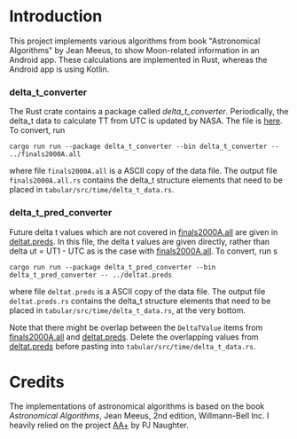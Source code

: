 # Introduction

This project implements various algorithms from book "Astronomical Algorithms" by Jean Meeus, to show
Moon-related information in an Android app.
These calculations are implemented in Rust, whereas the Android app is using Kotlin.

### delta_t_converter

The Rust crate contains a package called *delta_t_converter*.
Periodically, the delta_t data to calculate TT from UTC is updated
by NASA. The file is [here](https://cddis.nasa.gov/archive/products/iers/finals2000A.all).
To convert, run

```
cargo run run --package delta_t_converter --bin delta_t_converter -- ../finals2000A.all
```
where file ```finals2000A.all``` is a ASCII copy of the data file.
The output file ```finals2000A.all.rs``` contains the delta_t structure elements that need
to be placed in ```tabular/src/time/delta_t_data.rs```.

### delta_t_pred_converter

Future delta t values which are not covered in [finals2000A.all](https://cddis.nasa.gov/archive/products/iers/finals2000A.all)
are given in [deltat.preds](https://cddis.nasa.gov/archive/products/iers/deltat.preds).
In this file, the delta t values are given directly, rather than delta ut = UT1 - UTC as is the case
with [finals2000A.all](https://cddis.nasa.gov/archive/products/iers/finals2000A.all).
To convert, run
s
```
cargo run run --package delta_t_pred_converter --bin delta_t_pred_converter -- ../deltat.preds
```
where file ```deltat.preds``` is a ASCII copy of the data file.
The output file ```deltat.preds.rs``` contains the delta_t structure elements that need
to be placed in ```tabular/src/time/delta_t_data.rs```, at the very bottom.

Note that there might be overlap between the ```DeltaTValue``` items from
[finals2000A.all](https://cddis.nasa.gov/archive/products/iers/finals2000A.all)
and [deltat.preds](https://cddis.nasa.gov/archive/products/iers/deltat.preds). Delete the
overlapping values from [deltat.preds](https://cddis.nasa.gov/archive/products/iers/deltat.preds)
before pasting into ```tabular/src/time/delta_t_data.rs```.

# Credits

The implementations of astronomical algorithms is based on the book *Astronomical Algorithms*, Jean Meeus,
2nd edition, Willmann-Bell Inc.
I heavily relied on the project [AA+](http://www.naughter.com/aa.html) by PJ Naughter.